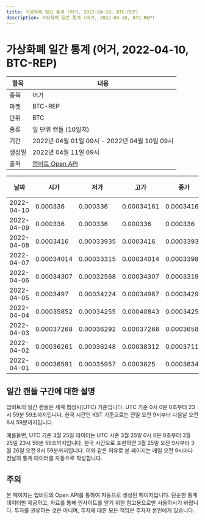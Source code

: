 ```yaml
---
title: 가상화폐 일간 통계 (어거, 2022-04-10, BTC-REP)
description: 가상화폐 일간 통계 (어거, 2022-04-10, BTC-REP)
---
```



가상화폐 일간 통계 (어거, 2022-04-10, BTC-REP)
===

|항목|내용|
|--|--|
|종목|어거|
|마켓|BTC-REP|
|단위|BTC|
|종류|일 단위 캔들 (10일치)|
|기간|2022년 04월 01일 09시 - 2022년 04월 10일 09시|
|생성일|2022년 04월 11일 09시|
|출처|[업비트 Open API](https://docs.upbit.com)|


|날짜|시가|저가|고가|종가|비고|
|--|--|--|--|--|--|
|2022-04-10|0.000336|0.000336|0.00034161|0.00034161|    |
|2022-04-09|0.000336|0.000336|0.000336|0.000336|    |
|2022-04-08|0.0003416|0.00033935|0.0003416|0.00033935|    |
|2022-04-07|0.00034014|0.00033315|0.00034014|0.00033985|    |
|2022-04-06|0.00034307|0.00032568|0.00034307|0.00033193|    |
|2022-04-05|0.0003497|0.00034224|0.00034987|0.00034291|    |
|2022-04-04|0.00035852|0.00034255|0.00040843|0.00034255|    |
|2022-04-03|0.00037268|0.00036292|0.00037268|0.00036581|    |
|2022-04-02|0.00036261|0.00036248|0.00038312|0.00037112|    |
|2022-04-01|0.00036591|0.00035957|0.0003825|0.00036346|    |


일간 캔들 구간에 대한 설명
---


업비트의 일간 캔들은 세계 협정시(UTC) 기준입니다. 
UTC 기준 0시 0분 0초부터 23시 59분 59초까지입니다. 
한국 시간인 KST 기준으로는 전일 오전 9시부터 다음날 오전 8시 59분까지입니다. 


예를들면, UTC 기준 3월 25일 데이터는 UTC 시준 3월 25일 0시 0분 0초부터 3월 25일 23시 59분 59초까지입니다. 
한국 시간으로 표현하면 3월 25일 오전 9시부터 3월 26일 오전 8시 59분까지입니다. 
이와 같은 이유로 본 페이지는 매일 오전 9시마다 전날의 통계 데이터를 자동으로 작성합니다. 


주의
---


본 페이지는 업비트의 Open API를 통하여 자동으로 생성된 페이지입니다. 
단순한 통계 데이터만 제공하고, 자료를 통해 인사이트를 얻기 위한 참고용으로만 사용하시기 바랍니다. 
투자를 권유하는 것은 아니며, 투자에 대한 모든 책임은 투자자 본인에게 있습니다. 
